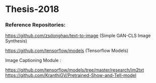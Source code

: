 # Thesis-2018

### Reference Repositories:
  
  https://github.com/zsdonghao/text-to-image   (Simple GAN-CLS Image Synthesis)
  
  https://github.com/tensorflow/models (Tensorflow Models)

  Image Captioning Module :
  
  https://github.com/tensorflow/models/tree/master/research/im2txt 
  https://github.com/KranthiGV/Pretrained-Show-and-Tell-model       
